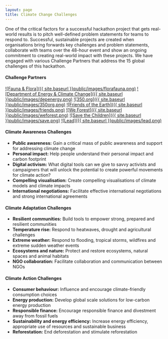 ```yaml
---
layout: page
title: Climate Change Challenges
---
```

One of the critical factors for a successful hackathon project that gets real-world results is to pitch well-defined problem statements for teams to respond to. Successful, sustainable projects are created when organisations bring forwards key challenges and problem statements, collaborate with teams over the 48-hour event and show an ongoing commitment to creating real-world impact with these projects. We have engaged with various Challenge Partners that address the 15 global challenges of this hackathon.

#### Challenge Partners
[![Fauna & Flora]({{ site.baseurl }}public/images/florafauna.png)](http://www.fauna-flora.org/)
[![Department of Energy & Climate Change]({{ site.baseurl }}public/images/depenergy.png)](https://www.gov.uk/government/organisations/department-of-energy-climate-change)
[![350.org]({{ site.baseurl }}public/images/350org.png)](http://350.org/)
[![Friends of the Earth]({{ site.baseurl }}public/images/friends.png)](http://www.foe.co.uk/)
[![We Forest]({{ site.baseurl }}public/images/weforest.png)](http://www.weforest.org/)
[![Save the Children]({{ site.baseurl }}public/images/save.png)](http://www.savethechildren.org.uk/)
[![Lead]({{ site.baseurl }}public/images/lead.png)](http://www.lead.org/)

#### Climate Awareness Challenges
* **Public awareness:** Gain a critical mass of public awareness and support for addressing climate change
* **Personal impact:** Help people understand their personal impact and carbon footprint
* **Digital activism:** What digital tools can we give to savvy activists and campaigners that will unlock the potential to create powerful movements for climate action?
* **Compelling visualisation:** Create compelling visualisations of climate models and climate impacts
* **International negotiations:** Facilitate effective international negotiations and strong international agreements

#### Climate Adaptation Challenges
* **Resilient communities:** Build tools to empower strong, prepared and resilient communities
* **Temperature rise:** Respond to heatwaves, drought and agricultural challenges
* **Extreme weather:** Respond to flooding, tropical storms, wildfires and extreme sudden weather events
* **Ecosystems and nature:** Protect and restore ecosystems, natural spaces and animal habitats
* **NGO collaboration:** Facilitate collaboration and communication between NGOs

#### Climate Action Challenges
* **Consumer behaviour:** Influence and encourage climate-friendly consumption choices
* **Energy production:** Develop global scale solutions for low-carbon energy production
* **Responsible finance:** Encourage responsible finance and divestment away from fossil fuels
* **Sustainability and energy efficiency:** Increase energy efficiency, appropriate use of resources and sustainable business
* **Reforestation:** End deforestation and stimulate reforestation
